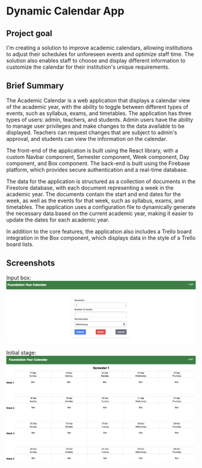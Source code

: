 # Dynamic Calendar App
## Project goal
I'm creating a solution to improve academic calendars, allowing institutions to adjust their schedules for unforeseen events and optimize staff time. The solution also enables staff to choose and display different information to customize the calendar for their institution's unique requirements.
## Brief Summary
The Academic Calendar is a web application that displays a calendar view of the academic year, with the ability to toggle between different types of events, such as syllabus, exams, and timetables. The application has three types of users: admin, teachers, and students. Admin users have the ability to manage user privileges and make changes to the data available to be displayed. Teachers can request changes that are subject to admin's approval, and students can view the information on the calendar.

The front-end of the application is built using the React library, with a custom Navbar component, Semester component, Week component, Day component, and Box component. The back-end is built using the Firebase platform, which provides secure authentication and a real-time database.

The data for the application is structured as a collection of documents in the Firestore database, with each document representing a week in the academic year. The documents contain the start and end dates for the week, as well as the events for that week, such as syllabus, exams, and timetables. The application uses a configuration file to dynamically generate the necessary data based on the current academic year, making it easier to update the dates for each academic year.

In addition to the core features, the application also includes a Trello board integration in the Box component, which displays data in the style of a Trello board lists.
## Screenshots
Input box:
![input_box](/assets/input_box.png)

Initial stage:
![calendar](/assets/Calendar.png)

